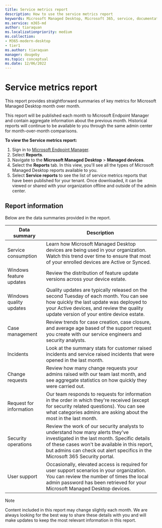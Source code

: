 ```yaml
---
title: Service metrics report
description: How to use the service metrics report
keywords: Microsoft Managed Desktop, Microsoft 365, service, documentation
ms.service: m365-md
author: tiaraquan
ms.localizationpriority: medium
ms.collection: 
- M365-modern-desktop
- tier1
ms.author: tiaraquan
manager: dougeby
ms.topic: conceptual
ms.date: 12/06/2022
---
```


# Service metrics report

This report provides straightforward summaries of key metrics for Microsoft Managed Desktop month over month.

This report will be published each month to Microsoft Endpoint Manager and contain aggregate information about the previous month. Historical reports will continue to be available to you through the same admin center for month-over-month comparisons.

**To view the Service metrics report:**

1. Sign in to [Microsoft Endpoint Manager](https://endpoint.microsoft.com/).
1. Select **Reports**.
1. Navigate to the **Microsoft Managed Desktop** > **Managed devices**.
1. Select the **Reports** tab. In this view, you'll see all the types of Microsoft Managed Desktop reports available to you.
1. Select **Service reports** to see the list of service metrics reports that have been published for your tenant. Once downloaded, it can be viewed or shared with your organization offline and outside of the admin center.

## Report information

Below are the data summaries provided in the report.

| Data summary | Description |
| ------ | ------ |
| Service consumption | Learn how Microsoft Managed Desktop devices are being used in your organization. Watch this trend over time to ensure that most of your enrolled devices are Active or Synced. |
| Windows feature updates | Review the distribution of feature update versions across your device estate. |
|Windows quality updates | Quality updates are typically released on the second Tuesday of each month. You can see how quickly the last update was deployed to your Active devices, and review the quality update version of your entire device estate. |
| Case management | Review trends for case creation, case closure, and average age based of the support request you create with our service engineers and security analysts. |
| Incidents | Look at the summary stats for customer raised incidents and service raised incidents that were opened in the last month. |
| Change requests | Review how many change requests your admins raised with our team last month, and see aggregate statistics on how quickly they were carried out. |
| Request for information | Our team responds to requests for information in the order in which they're received (except for security related questions). You can see what categories admins are asking about the most in the last month. |
| Security operations | Review the work of our security analysts to understand how many alerts they've investigated in the last month. Specific details of these cases won't be available in this report, but admins can check out alert specifics in the Microsoft 365 Security portal. |
| User support | Occasionally, elevated access is required for user support scenarios in your organization. You can review the number of times the local admin password has been retrieved for your Microsoft Managed Desktop devices. |

> [!NOTE]
> Content included in this report may change slightly each month. We are always looking for the best way to share these details with you and will make updates to keep the most relevant information in this report.
